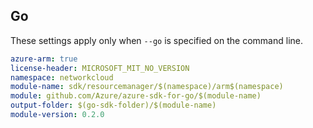 ## Go

These settings apply only when `--go` is specified on the command line.

```yaml $(go) && $(track2)
azure-arm: true
license-header: MICROSOFT_MIT_NO_VERSION
namespace: networkcloud
module-name: sdk/resourcemanager/$(namespace)/arm$(namespace)
module: github.com/Azure/azure-sdk-for-go/$(module-name)
output-folder: $(go-sdk-folder)/$(module-name)
module-version: 0.2.0
```
